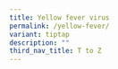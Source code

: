 ```yaml
---
title: Yellow fever virus
permalink: /yellow-fever/
variant: tiptap
description: ""
third_nav_title: T to Z
---
```

